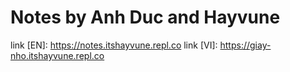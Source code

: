 # Notes by Anh Duc and Hayvune

link [EN]: https://notes.itshayvune.repl.co
link [VI]: https://giay-nho.itshayvune.repl.co
